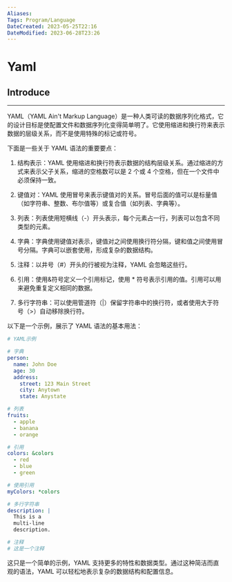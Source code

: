 ```yaml
---
Aliases: 
Tags: Program/Language
DateCreated: 2023-05-25T22:16
DateModified: 2023-06-28T23:26
---
```

# Yaml

## Introduce 
---
YAML（YAML Ain't Markup Language）是一种人类可读的数据序列化格式，它的设计目标是使配置文件和数据序列化变得简单明了。它使用缩进和换行符来表示数据的层级关系，而不是使用特殊的标记或符号。

下面是一些关于 YAML 语法的重要要点：

1. 结构表示：YAML 使用缩进和换行符表示数据的结构层级关系。通过缩进的方式来表示父子关系，缩进的空格数可以是 2 个或 4 个空格，但在一个文件中必须保持一致。

2. 键值对：YAML 使用冒号来表示键值对的关系。冒号后面的值可以是标量值（如字符串、整数、布尔值等）或复合值（如列表、字典等）。

3. 列表：列表使用短横线（-）开头表示，每个元素占一行，列表可以包含不同类型的元素。

4. 字典：字典使用键值对表示，键值对之间使用换行符分隔，键和值之间使用冒号分隔。字典可以嵌套使用，形成复杂的数据结构。

5. 注释：以井号（#）开头的行被视为注释，YAML 会忽略这些行。

6. 引用：使用&符号定义一个引用标记，使用 * 符号表示引用的值。引用可以用来避免重复定义相同的数据。

7. 多行字符串：可以使用管道符（|）保留字符串中的换行符，或者使用大于符号（>）自动移除换行符。

以下是一个示例，展示了 YAML 语法的基本用法：

```yaml
# YAML示例

# 字典
person:
  name: John Doe
  age: 30
  address:
    street: 123 Main Street
    city: Anytown
    state: Anystate

# 列表
fruits:
  - apple
  - banana
  - orange

# 引用
colors: &colors
  - red
  - blue
  - green

# 使用引用
myColors: *colors

# 多行字符串
description: |
  This is a
  multi-line
  description.

# 注释
# 这是一个注释
```

这只是一个简单的示例，YAML 支持更多的特性和数据类型。通过这种简洁而直观的语法，YAML 可以轻松地表示复杂的数据结构和配置信息。
